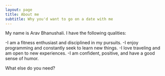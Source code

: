 ```yaml
---
layout: page
title: About me
subtitle: Why you'd want to go on a date with me
---
```


My name is Arav Bhanushali. I have the following qualities:

-I am a fitness enthusiast and disciplined in my pursuits.
-I enjoy programming and constantly seek to learn new things.
-I love traveling and am open to new experiences.
-I am confident, positive, and have a good sense of humor.

What else do you need?





